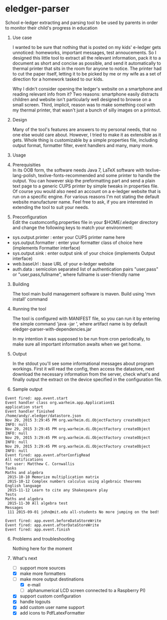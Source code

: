 # eledger-parser
School e-ledger extracting and parsing tool to be used by parents in order to monitor their child's progress in education

1. Use case

   I wanted to be sure that nothing that is posted on my kids' e-ledger gets unnoticed: homeworks, important messages, test annoucements. So I designed this little tool to extract all the relevant information, pack it to a document as short and concise as possible, and send it automatically to thermal printer that sits in the room for anyone to notice. The printer had to cut the paper itself, letting it to be picked by me or my wife as a set of direction for a homework tasked to our kids.

   Why I didn't consider opening the ledger's website on a smartphone and reading relevant info from it? Two reasons: smartphone easily distracts children and website isn't particularly well designed to browse on a small screen.
   Third, implicit, reason was to make something cool with my thermal printer, that wasn't just a bunch of silly images on a printout.

2. Design

   Many of the tool's features are answers to my personal needs, that no one else would care about. However, I tried to make it as extensible as it gets. Whole thing is customizable by a simple properties file, including output format, formatter filter, event handlers and many, many more.

3. Usage
  1. Prerequisities  
   In its OOB form, the software needs Java 7, LaTeX software with texlive-lang-polish, texlive-fonts-recommended and some printer to handle the output. You can however skip the preformatting part and send a plain text page to a generic CUPS printer by simple tweaks in properties file.
   Of course you would also need an account on a e-ledger website that is run on a specific engine. For various reasons I'm not stating the default website manufacturer name. Feel free to ask, if you are interested in extending the tool to suit your needs.
  2. Preconfiguration  
   Edit the customconfig.properties file in your $HOME/.eledger directory and change the following keys to match your environment:

   - sys.output.printer : enter your CUPS printer name here
   - sys.output.formatter : enter your formatter class of choice here (implements Formatter interface)
   - sys.output.sink : enter output sink of your choice (implements Output interface)
   - web.baseUrl : base URL of your e-ledger website
   - auth.data : semicolon separated list of authentication pairs "user,pass" or "user,pass,fullname", where fullname is user-friendly name

3. Building

   The tool main build management software is maven. 
   Build using 'mvn install' command

4. Running the tool

   The tool is configured with MANIFEST file, so you can run it by entering the simple command
   'java -jar <artifact-name>', where artifact name is by default eledger-parser-with-dependencies.jar

   In my intention it was supposed to be run from cron periodically, to make sure all important information awaits when we get home.

5. Output

   In the stdout you'll see some informational messages about program workings. First it will read the config, then access the datastore, next download the necessary information from the server, check what's and finally output the extract on the device specified in the configuration file.
  1. Sample output  
```
Event fired: app.event.start
Event handler class org.warheim.app.Application$1
application start
Event handler finished
/home/andy/.eledger/datastore.json
Nov 29, 2015 3:29:45 PM org.warheim.di.ObjectFactory createObject
INFO: null
Nov 29, 2015 3:29:45 PM org.warheim.di.ObjectFactory createObject
INFO: null
Nov 29, 2015 3:29:45 PM org.warheim.di.ObjectFactory createObject
INFO: null
Nov 29, 2015 3:29:45 PM org.warheim.di.ObjectFactory createObject
INFO: null
Event fired: app.event.afterConfigRead
All notifications
for user: Matthew C. Cornwallis
Tasks
Maths and algebra
 2015-10-10 Memorize multiplication matrix
 2015-10-12 Complex numbers calculus using algebraic theorems
English language
 2015-11-12 Learn to cite any Shakespeare play
Tests
Maths and algebra
 2015-11-30 All algebra test
Messages
 111 2015-09-01 john@mit.edu all-students No more jumping on the bed!

Event fired: app.event.beforeDataStoreWrite
Event fired: app.event.afterDataStoreWrite
Event fired: app.event.finish
```

6. Problems and troubleshooting

   Nothing here for the moment

7. What's next

   - [ ] support more sources
   - [x] make more formatters
   - [ ] make more output destinations
      - [x] e-mail 
      - [ ] alphanumerical LCD screen connected to a Raspberry PI)
   - [x] support custom configuration
   - [x] handle logouts
   - [x] add custom user name support
   - [x] add icons to PdfLatexFormatter
